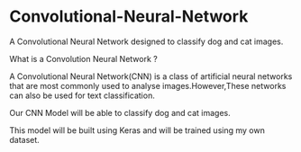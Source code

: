# Convolutional-Neural-Network
A Convolutional Neural Network designed to classify dog and cat images.

What is a Convolution Neural Network ?

A Convolutional Neural Network(CNN) is a class of artificial neural networks that are most commonly used to analyse images.However,These networks can also be used for text classification.

Our CNN Model will be able to classify dog and cat images.

This model will be built using Keras and will be trained using my own dataset.
